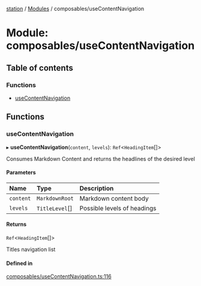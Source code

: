 [station](../README.md) / [Modules](../modules.md) / composables/useContentNavigation

# Module: composables/useContentNavigation

## Table of contents

### Functions

- [useContentNavigation](composables_useContentNavigation.md#usecontentnavigation)

## Functions

### useContentNavigation

▸ **useContentNavigation**(`content`, `levels`): `Ref`<`HeadingItem`[]\>

Consumes Markdown Content and returns the headlines of the desired level

#### Parameters

| Name | Type | Description |
| :------ | :------ | :------ |
| `content` | `MarkdownRoot` | Markdown content body |
| `levels` | `TitleLevel`[] | Possible levels of headings |

#### Returns

`Ref`<`HeadingItem`[]\>

Titles navigation list

#### Defined in

[composables/useContentNavigation.ts:116](https://github.com/kiotosi/station/blob/f3aa893/composables/useContentNavigation.ts#L116)
